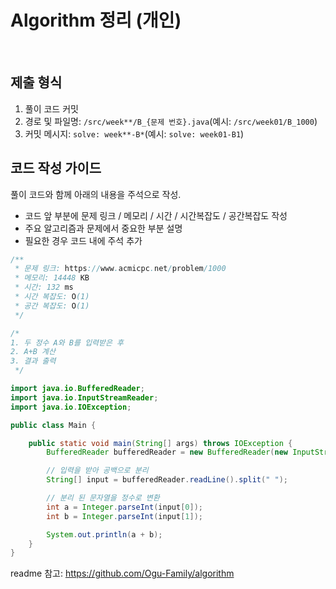 # Algorithm 정리 (개인)

<br>

## 제출 형식
1. 풀이 코드 커밋
2. 경로 및 파일명: `/src/week**/B_{문제 번호}.java`(예시: `/src/week01/B_1000`)
3. 커밋 메시지: `solve: week**-B*`(예시: `solve: week01-B1`)

## 코드 작성 가이드

풀이 코드와 함께 아래의 내용을 주석으로 작성.

- 코드 앞 부분에 문제 링크 / 메모리 / 시간 / 시간복잡도 / 공간복잡도 작성
- 주요 알고리즘과 문제에서 중요한 부분 설명
- 필요한 경우 코드 내에 주석 추가

```java
/**
 * 문제 링크: https://www.acmicpc.net/problem/1000
 * 메모리: 14448 KB
 * 시간: 132 ms
 * 시간 복잡도: O(1)
 * 공간 복잡도: O(1)
 */

/*
1. 두 정수 A와 B를 입력받은 후
2. A+B 계산
3. 결과 출력
 */

import java.io.BufferedReader;
import java.io.InputStreamReader;
import java.io.IOException;

public class Main {

    public static void main(String[] args) throws IOException {
        BufferedReader bufferedReader = new BufferedReader(new InputStreamReader(System.in));

        // 입력을 받아 공백으로 분리
        String[] input = bufferedReader.readLine().split(" ");

        // 분리 된 문자열을 정수로 변환
        int a = Integer.parseInt(input[0]);
        int b = Integer.parseInt(input[1]);

        System.out.println(a + b);
    }
}
```


readme 참고: https://github.com/Ogu-Family/algorithm
